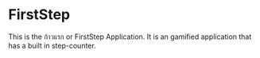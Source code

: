 # FirstStep
This is the ก้าวแรก or FirstStep Application. It is an gamified application that has a built in step-counter. 
